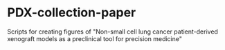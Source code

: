 # PDX-collection-paper
Scripts for creating figures of "Non-small cell lung cancer patient-derived xenograft models as a preclinical tool for precision medicine"
